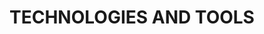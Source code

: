 ---
layout: default
title: TECHNOLOGIES AND TOOLS
nav_order: 3
has_children: true
permalink: docs/tech
---